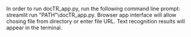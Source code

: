 In order to run docTR_app.py, run the following command line prompt:
streamlit run "PATH"\docTR_app.py. Browser app interface will allow chosing file from directory or enter file URL. 
Text recognition results will appear in the terminal.
